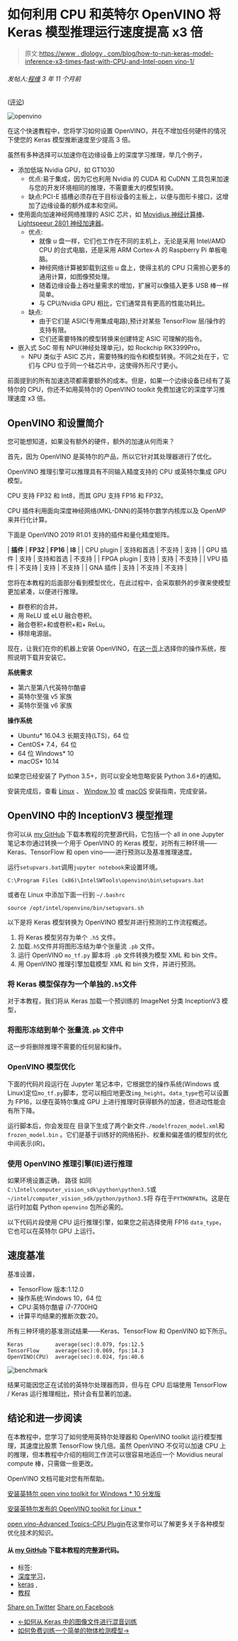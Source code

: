# 如何利用 CPU 和英特尔 OpenVINO 将 Keras 模型推理运行速度提高 x3 倍

> 原文:[https://www . dlology . com/blog/how-to-run-keras-model-inference-x3-times-fast-with-CPU-and-Intel-open vino-1/](https://www.dlology.com/blog/how-to-run-keras-model-inference-x3-times-faster-with-cpu-and-intel-openvino-1/)

###### 发帖人:[程维](/blog/author/Chengwei/) 3 年 11 个月前

([评论](/blog/how-to-run-keras-model-inference-x3-times-faster-with-cpu-and-intel-openvino-1/#disqus_thread))

![openvino](../Images/c0224978e1e50be5678dd03508a3fb71.png)

在这个快速教程中，您将学习如何设置 OpenVINO，并在不增加任何硬件的情况下使您的 Keras 模型推断速度至少提高 3 倍。

虽然有多种选择可以加速你在边缘设备上的深度学习推理，举几个例子，

*   添加低端 Nvidia GPU，如 GT1030
    *   优点:易于集成，因为它也利用 Nvidia 的 CUDA 和 <g class="gr_ gr_165 gr-alert gr_spell gr_inline_cards gr_run_anim ContextualSpelling ins-del multiReplace" id="165" data-gr-id="165">CuDNN</g> 工具包来加速与您的开发环境相同的推理，不需要重大的模型转换。
    *   缺点:PCI-E 插槽必须存在于目标设备的主板上，以便与图形卡接口，这增加了边缘设备的额外成本和空间。
*   使用面向加速神经网络推理的 ASIC 芯片，如 [Movidius 神经计算棒](https://software.intel.com/en-us/movidius-ncs)、 [Lightspeeur 2801 神经加速器](https://www.gyrfalcontech.ai/solutions/2801s/)。
    *   优点:
        *   就像 u 盘一样，它们也工作在不同的主机上，无论是采用 Intel/AMD CPU 的台式电脑，还是采用 ARM Cortex-A 的 Raspberry Pi 单板电脑。
        *   神经网络计算被卸载到这些 u 盘上，使得主机的 CPU 只需担心更多的通用计算，如图像预处理。
        *   随着边缘设备上吞吐量需求的增加，扩展可以像插入更多 USB 棒一样简单。
        *   与 CPU/Nvidia GPU 相比，它们通常具有更高的性能功耗比。
    *   缺点:
        *   由于它们是 ASIC(专用集成电路),预计对某些 TensorFlow 层/操作的支持有限。
        *   它们还需要特殊的模型转换来创建特定 ASIC 可理解的指令。
*   嵌入式 SoC 带有 NPU(神经处理单元)，如 Rockchip RK3399Pro。
    *   NPU 类似于 ASIC 芯片，需要特殊的指令和模型转换。不同之处在于，它们与 CPU 位于同一个硅芯片中，这使得外形尺寸更小。

前面提到的所有加速选项都需要额外的成本。但是，如果一个边缘设备已经有了英特尔的 CPU，你还不如用英特尔的 OpenVINO toolkit 免费加速它的深度学习推理速度 x3 倍。

## OpenVINO 和设置简介

您可能想知道，如果没有额外的硬件，额外的加速从何而来？

首先，因为 OpenVINO 是英特尔的产品，所以它针对其处理器进行了优化。

OpenVINO 推理引擎可以推理具有不同输入精度支持的 CPU 或英特尔集成 GPU 模型。

CPU 支持 FP32 和 Int8，而其 GPU 支持 FP16 和 FP32。

CPU 插件利用面向深度神经网络(MKL-DNN)的英特尔数学内核库以及 OpenMP 来并行化计算。

下面是 OpenVINO 2019 R1.01 支持的插件和量化精度矩阵。

| **插件** | **FP32** | **FP16** | **I8** |
| CPU plugin | 支持和首选 | 不支持 | 支持 |
| GPU 插件 | 支持 | 支持和首选 | 不支持 |
| FPGA plugin | 支持 | 支持 | 不支持 |
| VPU 插件 | 不支持 | 支持 | 不支持 |
| GNA 插件 | 支持 | 不支持 | 不支持 |

您将在本教程的后面部分看到模型优化，在此过程中，会采取额外的步骤来使模型更加紧凑，以便进行推理。

*   群卷积的合并。
*   用 ReLU 或 eLU 融合卷积。
*   融合卷积+和或卷积+和+ ReLu。
*   移除电源层。

现在，让我们在你的机器上安装 OpenVINO，在[这一页](https://software.intel.com/en-us/openvino-toolkit/choose-download)上选择你的操作系统，按照说明下载并安装它。

**系统需求**

*   第六至第八代英特尔酷睿
*   英特尔至强 v5 家族
*   英特尔至强 v6 家族

**操作系统**

*   Ubuntu* 16.04.3 长期支持(LTS)，64 位
*   CentOS* 7.4，64 位
*   64 位 Windows* 10
*   macOS* 10.14

如果您已经安装了 Python 3.5+，则可以安全地忽略安装 Python 3.6+的通知。

安装完成后，查看 [Linux](https://docs.openvinotoolkit.org/2019_R1/_docs_install_guides_installing_openvino_linux.html) 、 [Window 10](https://docs.openvinotoolkit.org/2019_R1/_docs_install_guides_installing_openvino_windows.html) 或 [macOS](https://docs.openvinotoolkit.org/2019_R1/_docs_install_guides_installing_openvino_macos.html) 安装指南，完成安装。

## OpenVINO 中的 InceptionV3 模型推理

你可以从 [my GitHub](https://github.com/Tony607/keras_openvino) 下载本教程的完整源代码，它包括一个 all in one Jupyter 笔记本<g class="gr_ gr_171 gr-alert gr_gramm gr_inline_cards gr_run_anim Grammar multiReplace" id="171" data-gr-id="171">你</g>通过转换一个用于 OpenVINO 的 Keras 模型，对所有三种环境——Keras、TensorFlow 和 open vino——进行预测以及基准推理速度。

运行<g class="gr_ gr_130 gr-alert gr_gramm gr_inline_cards gr_run_anim Style multiReplace" id="130" data-gr-id="130">`setupvars.bat`<g class="gr_ gr_130 gr-alert gr_gramm gr_inline_cards gr_disable_anim_appear Style multiReplace" id="130" data-gr-id="130"><g class="gr_ gr_135 gr-alert gr_gramm gr_inline_cards gr_run_anim Style multiReplace" id="135" data-gr-id="135">调用</g>`jupyter notebook`<g class="gr_ gr_135 gr-alert gr_gramm gr_inline_cards gr_disable_anim_appear Style multiReplace" id="135" data-gr-id="135">来设置环境。</g></g></g>

```
C:\Program Files (x86)\IntelSWTools\openvino\bin\setupvars.bat 
```

或者在 Linux 中添加下面一行到  `~/.bashrc`

```
source /opt/intel/openvino/bin/setupvars.sh
```

以下是将 Keras 模型转换为 OpenVINO 模型并进行预测的工作流程概述。

1.  将 Keras 模型另存为<g class="gr_ gr_125 gr-alert gr_gramm gr_inline_cards gr_run_anim Style multiReplace" id="125" data-gr-id="125">单个</g> `.h5` <g class="gr_ gr_125 gr-alert gr_gramm gr_inline_cards gr_disable_anim_appear Style multiReplace" id="125" data-gr-id="125">文件</g>。
2.  加载<g class="gr_ gr_122 gr-alert gr_gramm gr_inline_cards gr_run_anim Style multiReplace" id="122" data-gr-id="122">`.h5`<g class="gr_ gr_122 gr-alert gr_gramm gr_inline_cards gr_disable_anim_appear Style multiReplace" id="122" data-gr-id="122">文件</g>并将图形冻结为单个<g class="gr_ gr_123 gr-alert gr_gramm gr_inline_cards gr_run_anim Style multiReplace" id="123" data-gr-id="123">张量流</g> `.pb` <g class="gr_ gr_123 gr-alert gr_gramm gr_inline_cards gr_disable_anim_appear Style multiReplace" id="123" data-gr-id="123">文件</g>。</g>
3.  运行 <g class="gr_ gr_134 gr-alert gr_gramm gr_inline_cards gr_run_anim Style multiReplace" id="134" data-gr-id="134">OpenVINO</g> `mo_tf.py` <g class="gr_ gr_134 gr-alert gr_gramm gr_inline_cards gr_disable_anim_appear Style multiReplace" id="134" data-gr-id="134">脚本</g>将 `.pb` <g class="gr_ gr_139 gr-alert gr_gramm gr_inline_cards gr_disable_anim_appear Style multiReplace" id="139" data-gr-id="139">文件</g>转换为模型 XML 和 bin 文件<g class="gr_ gr_139 gr-alert gr_gramm gr_inline_cards gr_run_anim Style multiReplace" id="139" data-gr-id="139">。</g>
4.  用 OpenVINO 推理引擎加载模型 XML 和 bin 文件，并进行预测。

### 将 Keras 模型保存为一个单独的`.h5`文件

对于本教程，我们将从 Keras 加载一个预训练的 ImageNet 分类 InceptionV3 模型，

### 将图形冻结到单个  张量流`.pb` 文件中

这一步将删除推理不需要的任何层和操作。

### OpenVINO 模型优化

下面的代码片段运行在 Jupyter 笔记本中，它根据您的操作系统(Windows 或 Linux)定位<g class="gr_ gr_173 gr-alert gr_gramm gr_inline_cards gr_run_anim Style multiReplace" id="173" data-gr-id="173">`mo_tf.py`<g class="gr_ gr_173 gr-alert gr_gramm gr_inline_cards gr_disable_anim_appear Style multiReplace" id="173" data-gr-id="173">脚本</g>，您可以相应地更改<g class="gr_ gr_174 gr-alert gr_gramm gr_inline_cards gr_run_anim Style multiReplace" id="174" data-gr-id="174">`img_height`<g class="gr_ gr_174 gr-alert gr_gramm gr_inline_cards gr_disable_anim_appear Style multiReplace" id="174" data-gr-id="174">。<g class="gr_ gr_175 gr-alert gr_gramm gr_inline_cards gr_run_anim Style multiReplace" id="175" data-gr-id="175">`data_type`<g class="gr_ gr_175 gr-alert gr_gramm gr_inline_cards gr_disable_anim_appear Style multiReplace" id="175" data-gr-id="175">也可以</g>设置为 FP16，以便在英特尔集成 GPU 上进行推理时获得额外的加速，但进动性能会有所下降。</g></g></g></g>

运行脚本后，你会发现在 <g class="gr_ gr_148 gr-alert gr_gramm gr_inline_cards gr_run_anim Style multiReplace" id="148" data-gr-id="148"><g class="gr_ gr_145 gr-alert gr_gramm gr_inline_cards gr_disable_anim_appear Grammar only-ins doubleReplace replaceWithoutSep" id="145" data-gr-id="145">目录下生成了两个新文件</g></g>`./model`<g class="gr_ gr_148 gr-alert gr_gramm gr_inline_cards gr_disable_anim_appear Style multiReplace" id="148" data-gr-id="148">`frozen_model.xml`<g class="gr_ gr_151 gr-alert gr_gramm gr_inline_cards gr_run_anim Style multiReplace" id="151" data-gr-id="151">和</g> `frozen_model.bin` <g class="gr_ gr_151 gr-alert gr_gramm gr_inline_cards gr_disable_anim_appear Style multiReplace" id="151" data-gr-id="151">。</g>它们是基于训练好的网络拓扑、权重和偏差值的模型的优化中间表示(IR)。</g>

### 使用 OpenVINO 推理引擎(IE)进行推理

如果环境设置正确， <g class="gr_ gr_140 gr-alert gr_gramm gr_inline_cards gr_run_anim Grammar only-ins replaceWithoutSep" id="140" data-gr-id="140">路径</g> <g class="gr_ gr_147 gr-alert gr_gramm gr_inline_cards gr_run_anim Style multiReplace" id="147" data-gr-id="147">如同</g>`C:\Intel\computer_vision_sdk\python\python3.5`<g class="gr_ gr_150 gr-alert gr_gramm gr_inline_cards gr_run_anim Style multiReplace" id="150" data-gr-id="150"><g class="gr_ gr_147 gr-alert gr_gramm gr_inline_cards gr_disable_anim_appear Style multiReplace" id="147" data-gr-id="147">或</g></g>`~/intel/computer_vision_sdk/python/python3.5`<g class="gr_ gr_150 gr-alert gr_gramm gr_inline_cards gr_disable_anim_appear Style multiReplace" id="150" data-gr-id="150">将</g> 存在于`PYTHONPATH`<g class="gr_ gr_155 gr-alert gr_gramm gr_inline_cards gr_disable_anim_appear Style multiReplace" id="155" data-gr-id="155">。</g>这是在运行时加载 <g class="gr_ gr_152 gr-alert gr_gramm gr_inline_cards gr_run_anim Style multiReplace" id="152" data-gr-id="152">Python</g> `openvino` <g class="gr_ gr_152 gr-alert gr_gramm gr_inline_cards gr_disable_anim_appear Style multiReplace" id="152" data-gr-id="152">包</g>所必需的。

以下代码片段使用 CPU 运行推理引擎，如果您之前选择使用 FP16 `data_type`，它也可以在英特尔 GPU 上运行。

## 速度基准

基准设置，

*   TensorFlow 版本:1.12.0
*   操作系统:Windows 10，64 位
*   CPU:英特尔酷睿 i7-7700HQ
*   计算平均结果的推断次数:20。

所有三种环境的基准测试结果——Keras、TensorFlow 和 OpenVINO 如下所示。

```
Keras          average(sec):0.079, fps:12.5
TensorFlow     average(sec):0.069, fps:14.3
OpenVINO(CPU)  average(sec):0.024, fps:40.6
```

![benchmark](../Images/cca8c654474e7b4c3fa2b43382d2cd35.png)

结果可能因您正在试验的英特尔处理器而异，但与在 CPU 后端使用 TensorFlow / Keras 运行推理相比，预计会有显著的加速。

## 结论和进一步阅读

在本教程中，您学习了如何使用英特尔处理器和 OpenVINO toolkit 运行模型推理，其速度比股票 TensorFlow 快几倍。虽然 OpenVINO 不仅可以加速 CPU 上的推理，但本教程中介绍的相同工作流可以很容易地适应一个 Movidius neural <g class="gr_ gr_154 gr-alert gr_spell gr_inline_cards gr_run_anim ContextualSpelling ins-del" id="154" data-gr-id="154">compute</g> 棒，只需做一些更改。

OpenVINO 文档可能对您有所帮助。

[安装英特尔 open vino toolkit for Windows * 10 分发版](https://software.intel.com/en-us/articles/OpenVINO-Install-Windows)

[安装英特尔发布的 OpenVINO toolkit for Linux *](https://software.intel.com/en-us/articles/OpenVINO-Install-Linux)

[open vino-Advanced Topics-CPU Plugin](https://software.intel.com/en-us/articles/OpenVINO-InferEngine#inpage-nav-8-2-2)在这里你可以了解更多关于各种模型优化技术的知识。

#### 从 [my GitHub](https://github.com/Tony607/keras_openvino) 下载本教程的完整源代码。

*   标签:
*   [深度学习](/blog/tag/deep-learning/)，
*   [keras](/blog/tag/keras/) ,
*   [教程](/blog/tag/tutorial/)

[Share on Twitter](https://twitter.com/intent/tweet?url=https%3A//www.dlology.com/blog/how-to-run-keras-model-inference-x3-times-faster-with-cpu-and-intel-openvino-1/&text=How%20to%20run%20Keras%20model%20inference%20x3%20times%20faster%20with%20CPU%20and%20Intel%20OpenVINO) [Share on Facebook](https://www.facebook.com/sharer/sharer.php?u=https://www.dlology.com/blog/how-to-run-keras-model-inference-x3-times-faster-with-cpu-and-intel-openvino-1/)

*   [←如何从 Keras 中的图像文件进行混音训练](/blog/how-to-do-mixup-training-from-image-files-in-keras/)
*   [如何免费训练一个简单的物体检测模型→](/blog/how-to-train-an-object-detection-model-easy-for-free/)